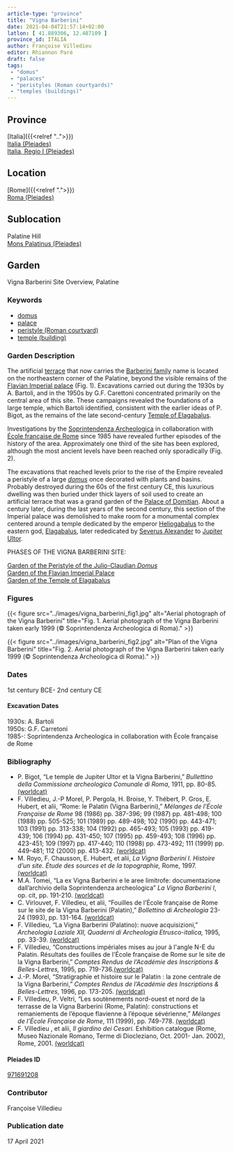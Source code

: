 ```yaml
---
article-type: "province"
title: "Vigna Barberini"
date: 2021-04-04T21:57:14+02:00
latlon: [ 41.889306, 12.487109 ]
province_id: ITALIA
author: Françoise Villedieu
editor: Rhiannon Paré
draft: false
tags:
 - "domus"
 - "palaces"
 - "peristyles (Roman courtyards)"
 - "temples (buildings)"
---
```


## Province

[Italia]({{<relref "..">}})\
[Italia (Pleiades)](https://pleiades.stoa.org/places/1052)\
[Italia, Regio I (Pleiades)](https://pleiades.stoa.org/places/441075550)
<!-- -->
## Location

[Rome]({{<relref ".">}}) \
[Roma (Pleiades)](https://pleiades.stoa.org/places/423025)
<!-- -->
## Sublocation

Palatine Hill \
[Mons Palatinus (Pleiades)](https://pleiades.stoa.org/places/971691208)
<!-- -->
<!-- -->
<!-- -->
## Garden

Vigna Barberini Site Overview, Palatine
<!-- -->
### Keywords
<!-- -->
- [domus](http://vocab.getty.edu/page/aat/300005506)
- [palace](http://vocab.getty.edu/page/aat/300005734)
- [peristyle (Roman courtyard)](http://vocab.getty.edu/page/aat/300080971)
- [temple (building)](http://vocab.getty.edu/page/aat/300007595)
<!-- -->
<!-- -->
### Garden Description
<!-- -->
The artificial [terrace](http://vocab.getty.edu/page/aat/300004182) that now carries the [Barberini family](https://en.wikipedia.org/wiki/Barberini_family) name is located on the northeastern corner of the Palatine, beyond the visible remains of the [Flavian Imperial palace](https://en.wikipedia.org/wiki/Flavian_Palace) (Fig. 1). Excavations carried out during the 1930s by A. Bartoli, and in the 1950s by G.F. Carettoni concentrated primarily on the central area of this site.  These campaigns revealed the foundations of a large temple, which Bartoli identified, consistent with the earlier ideas of P. Bigot, as the remains of the late second-century [Temple of Elagabalus](https://en.wikipedia.org/wiki/Elagabalium).

Investigations by the [Soprintendenza Archeologica](http://www.sabap-rm-met.beniculturali.it/) in collaboration with [École française de Rome](https://www.efrome.it/) since 1985 have revealed further episodes of the history of the area. Approximately one third of the site has been explored, although the most ancient levels have been reached only sporadically (Fig. 2).  

The excavations that reached levels prior to the rise of the Empire revealed a peristyle of a large [*domus*](http://vocab.getty.edu/page/aat/300005506) once decorated with plants and basins. Probably destroyed during the 60s of the first century CE, this luxurious dwelling was then buried under thick layers of soil used to create an artificial terrace that was a grand garden of the [Palace of Domitian](https://en.wikipedia.org/wiki/Palace_of_Domitian).  About a century later, during the last years of the second century, this section of the Imperial palace was demolished to make room for a monumental complex centered around a temple dedicated by the emperor [Heliogabalus](https://en.wikipedia.org/wiki/Elagabalus) to the eastern god, [Elagabalus](https://en.wikipedia.org/wiki/Elagabalus_(deity)), later rededicated by [Severus Alexander](https://en.wikipedia.org/wiki/Severus_Alexander) to [Jupiter Ultor](https://en.wikipedia.org/wiki/Jupiter_(mythology)).
<!-- -->
PHASES OF THE VIGNA BARBERINI SITE:
<!-- -->
[Garden of the Peristyle of the Julio-Claudian *Domus*]({{<relref"/julio_claudian_domus.md">}})\
[Garden of the Flavian Imperial Palace]({{<relref"/flavian_imperial_palace.md">}})\
[Garden of the Temple of Elagabalus]({{<relref"/temple_of_elagabalus.md">}})
<!-- -->
### Figures
<!-- -->
{{< figure src="../images/vigna_barberini_fig1.jpg" alt="Aerial photograph of the Vigna Barberini" title="Fig. 1. Aerial photograph of the Vigna Barberini taken early 1999 (© Soprintendenza Archeologica di Roma)." >}}
<!-- -->
{{< figure src="../images/vigna_barberini_fig2.jpg" alt="Plan of the Vigna Barberini" title="Fig. 2. Aerial photograph of the Vigna Barberini taken early 1999 (© Soprintendenza Archeologica di Roma)." >}}
<!-- -->
### Dates

1st century BCE- 2nd century CE
<!-- -->
#### Excavation Dates

1930s: A. Bartoli\
1950s: G.F. Carretoni\
1985-: Soprintendenza Archeologica in collaboration with École française de Rome
<!-- -->
### Bibliography
<!-- -->
* P. Bigot, “Le temple de Jupiter Ultor et la Vigna Barberini,” *Bullettino della Commissione archeologica Comunale di Roma*, 1911, pp. 80-85. [(worldcat)](http://www.worldcat.org/oclc/991557901)
* F. Villedieu, J.-P Morel, P. Pergola, H. Broise, Y. Thébert, P. Gros, E. Hubert, et alii, “Rome: le Palatin (Vigna Barberini),” *Mélanges de l’École Française de Rome* 98 (1986) pp. 387-396; 99 (1987) pp. 481-498; 100 (1988) pp. 505-525; 101 (1989) pp. 489-498; 102 (1990) pp. 443-471; 103 (1991) pp. 313-338; 104 (1992) pp. 465-493; 105 (1993) pp. 419-439; 106 (1994) pp. 431-450; 107 (1995) pp. 459-493; 108 (1996) pp. 423-451; 109 (1997) pp. 417-440; 110 (1998) pp. 473-492; 111 (1999) pp. 449-481; 112 (2000) pp. 413-432. [(worldcat)](http://www.worldcat.org/oclc/972029282)
* M. Royo, F. Chausson, E. Hubert, et alii, *La Vigna Barberini I. Histoire d’un site. Étude des sources et de la topographie,* Rome, 1997. [(worldcat)](http://www.worldcat.org/oclc/1000676783)
* M.A. Tomei,  “La ex Vigna Barberini e le aree limitrofe: documentazione dall’archivio della Soprintendenza archeologica”  *La Vigna Barberini I*, op. cit, pp. 191-210. [(worldcat)](http://www.worldcat.org/oclc/1000676783)
* C. Virlouvet, F. Villedieu, et alii, “Fouilles de l’École française de Rome sur le site de la Vigna Barberini (Palatin),” *Bollettino di Archeologia* 23-24 (1993), pp. 131-164. [(worldcat)](http://www.worldcat.org/oclc/1081538810)
* F. Villedieu, “La Vigna Barberini (Palatino): nuove acquisizioni,” *Archeologia Laziale XII, Quaderni di Archeologia Etrusco-italica,* 1995, pp. 33-39. [(worldcat)](http://www.worldcat.org/oclc/1146523272)
* F. Villedieu, “Constructions impériales mises au jour à l'angle N-E du Palatin. Résultats des fouilles de l'École française de Rome sur le site de la Vigna Barberini,” *Comptes Rendus de l’Académie des Inscriptions & Belles-Lettres,* 1995, pp. 719-736.[(worldcat)](http://www.worldcat.org/oclc/643571704)
* J.-P. Morel, “Stratigraphie et histoire sur le Palatin : la zone centrale de la Vigna Barberini,” *Comptes Rendus de l’Académie des Inscriptions & Belles-Lettres*, 1996, pp. 173-205. [(worldcat)](http://www.worldcat.org/oclc/643571704)
* F. Villedieu, P. Veltri,  “Les soutènements nord-ouest et nord de la terrasse de la Vigna Barberini (Rome, Palatin): constructions et remaniements de l’époque flavienne à l’époque sévérienne,” *Mélanges de l’École Française de Rome*, 111 (1999), pp. 749-778. [(worldcat)](http://www.worldcat.org/oclc/220729070)
* F. Villedieu , et alii, *Il giardino dei Cesari.* Exhibition catalogue (Rome, Museo Nazionale Romano, Terme di Diocleziano, Oct. 2001- Jan. 2002), Rome, 2001. [(worldcat)](http://www.worldcat.org/oclc/5894435382)
<!-- -->
#### Pleiades ID
<!-- -->
[971691208](https://pleiades.stoa.org/places/971691208)
<!-- -->
### Contributor
<!-- -->
Françoise Villedieu<!-- [AUTHOR_NAME](AUTHOR_LINK) -->
<!-- -->
### Publication date
<!-- -->
17 April 2021
